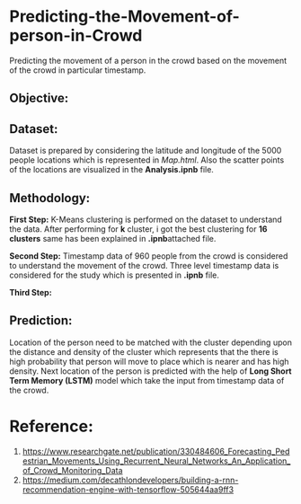 # Predicting-the-Movement-of-person-in-Crowd
Predicting the movement of a person in the crowd based on the movement of the crowd in particular timestamp.

## Objective:

## Dataset:
Dataset is prepared by considering the latitude and longitude of the 5000 people locations which is represented in *Map.html*. Also the scatter points of the locations are visualized in the **Analysis.ipnb** file.

## Methodology:
**First Step:** K-Means clustering is performed on the dataset to understand the data. After performing for **k** cluster, i got the best clustering for **16 clusters** same has been explained in **.ipnb**attached file.

**Second Step:** Timestamp data of 960 people from the crowd is considered to understand the movement of the crowd. Three level timestamp data is considered for the study which is presented in **.ipnb** file.

**Third Step:** 

## Prediction:
Location of the person need to be matched with the cluster depending upon the distance and density of the cluster which represents that the there is high probability that person will move to place which is nearer and has high density.
Next location of the person is predicted with the help of **Long Short Term Memory (LSTM)** model which take the input from timestamp data of the crowd.

# Reference:
1. https://www.researchgate.net/publication/330484606_Forecasting_Pedestrian_Movements_Using_Recurrent_Neural_Networks_An_Application_of_Crowd_Monitoring_Data
2. https://medium.com/decathlondevelopers/building-a-rnn-recommendation-engine-with-tensorflow-505644aa9ff3
